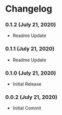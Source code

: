 # Changelog

### 0.1.2 (July 21, 2020)
- Readme Update

### 0.1.1 (July 21, 2020)
- Readme Update

### 0.1.0 (July 21, 2020)
- Initial Release

### 0.0.2 (July 21, 2020)
- Initial Commit
